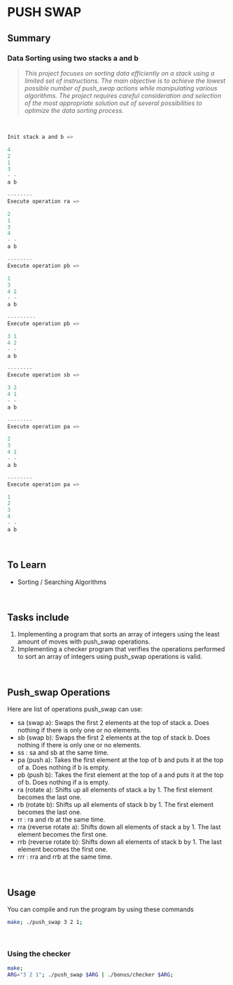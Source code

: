 # PUSH SWAP

## Summary
### Data Sorting using two stacks a and b
> *This project focuses on sorting data efficiently on a stack using a limited set of instructions. The main objective is to achieve the lowest possible number of push_swap actions while manipulating various algorithms. The project requires careful consideration and selection of the most appropriate solution out of several possibilities to optimize the data sorting process.*

<br>

```c
Init stack a and b =>

4
2
1
3
- -
a b

--------
Execute operation ra =>

2
1
3
4
- -
a b

--------
Execute operation pb =>

1
3
4 2
- -
a b

---------
Execute operation pb =>

3 1
4 2
- -
a b

--------
Execute operation sb =>

3 2
4 1
- -
a b

--------
Execute operation pa =>

2
3 
4 1
- -
a b

--------
Execute operation pa =>

1
2
3 
4 
- -
a b
```

<br/>

## To Learn

- Sorting / Searching Algorithms

<br/>

## Tasks include

1. Implementing a program that sorts an array of integers using the least amount of moves with push_swap operations.
2. Implementing a checker program that verifies the operations performed to sort an array of integers using push_swap operations is valid.

<br/>

## Push_swap Operations

Here are list of operations push_swap can use:

- sa (swap a): Swaps the first 2 elements at the top of stack a. Does nothing if there is only one or no elements.
- sb (swap b): Swaps the first 2 elements at the top of stack b. Does nothing if there is only one or no elements.
- ss : sa and sb at the same time.
- pa (push a): Takes the first element at the top of b and puts it at the top of a. Does nothing if b is empty.
- pb (push b): Takes the first element at the top of a and puts it at the top of b. Does nothing if a is empty.
- ra (rotate a): Shifts up all elements of stack a by 1. The first element becomes the last one.
- rb (rotate b): Shifts up all elements of stack b by 1. The first element becomes the last one.
- rr : ra and rb at the same time.
- rra (reverse rotate a): Shifts down all elements of stack a by 1. The last element becomes the first one.
- rrb (reverse rotate b): Shifts down all elements of stack b by 1. The last element becomes the first one.
- rrr : rra and rrb at the same time.

<br/>

## Usage
You can compile and run the program by using these commands

``` bash
make; ./push_swap 3 2 1;
```

<br/>

### Using the checker
``` bash
make;
ARG="3 2 1"; ./push_swap $ARG | ./bonus/checker $ARG;
```
